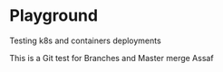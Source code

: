 # Playground
Testing k8s and containers deployments

This is a Git test for Branches and Master merge
Assaf
